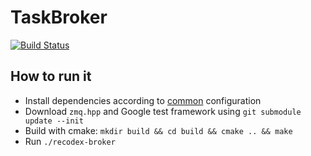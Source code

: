 # TaskBroker
[![Build Status](https://travis-ci.org/ReCodEx/TaskBroker.svg?branch=master)](https://travis-ci.org/ReCodEx/TaskBroker)

## How to run it

- Install dependencies according to [common](https://github.com/ReCodEx/GlobalWiki/wiki/System-configuration#common) configuration
- Download `zmq.hpp` and Google test framework using `git submodule update --init`
- Build with cmake: `mkdir build && cd build && cmake .. && make`
- Run `./recodex-broker`

